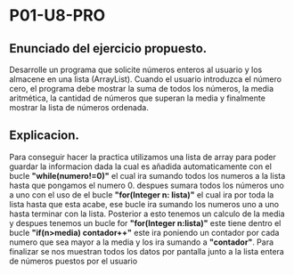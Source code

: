 # P01-U8-PRO
## Enunciado del ejercicio propuesto.
Desarrolle un programa que solicite números enteros al usuario y los almacene en una
lista (ArrayList). Cuando el usuario introduzca el número cero, el programa debe
mostrar la suma de todos los números, la media aritmética, la cantidad de números
que superan la media y finalmente mostrar la lista de números ordenada.

## Explicacion. 

Para conseguir hacer la practica utilizamos una lista de array para poder guardar la informacion dada la cual es añadida automaticamente con el bucle **"while(numero!=0)"** el cual ira sumando todos los numeros a la lista hasta que pongamos el numero 0. despues sumara todos los números uno a uno con el uso de el bucle **"for(Integer n: lista)"** el cual ira por toda la lista hasta que esta acabe, ese bucle ira sumando los numeros uno a uno hasta terminar con la lista.
Posterior a esto tenemos un calculo de la media y despues tenemos un bucle for **"for(Integer n:lista)"** este tiene dentro el bucle **"if(n>media) contador++"** este ira poniendo un contador por cada numero que sea mayor a la media y los ira sumando a **"contador"**. 
Para finalizar se nos muestran todos los datos por pantalla junto a la lista entera de números puestos por el usuario
